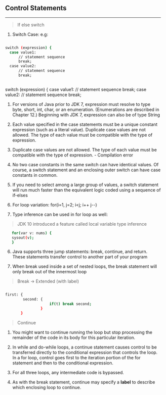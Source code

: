## Control Statements 
---

> If else switch

1. Switch Case: e.g:

```bash

switch (expression) {
  case value1:
      // statement sequence
      break;
  case value2:
      // statement sequence
      break;
      
```
switch (expression) {
  case value1:
      // statement sequence
      break;
  case value2:
      // statement sequence
      break;
      
 1. For versions of Java prior to JDK 7, expression must resolve to type byte, short, int, char, or an enumeration. (Enumerations are described in Chapter 12.) Beginning with JDK 7, expression can also be of type String
 
 1. Each value specified in the case statements must be a unique constant expression (such as a literal value). Duplicate case values are not allowed. The type of each value must be compatible with the type of expression.
 

1. Duplicate case values are not allowed. The type of each value must be compatible with the type of expression. - Compilation error

1. No two case constants in the same switch can have identical values. Of course, a switch statement and an enclosing outer switch can have case constants in common.

1. If you need to select among a large group of values, a switch statement will run much faster than the equivalent logic coded using a sequence of if-elses

1. For loop variation: for(i=1, j=2; i<j; i++ j--)

1. Type inference can be used in for loop as well:

> JDK 10 introduced a feature called local variable type inference

 ``` bash
    for(var v: nums) {
    sysout(v);
    }
```

6. Java supports three jump statements: break, continue, and return. These statements transfer control to another part of your program

1. When break used inside a set of nested loops, the break statement will only break out of the innermost loop

> Break -> Extended (with label)

```bash

first: {
        second: {
                    if(t) break second;
                }
       }
```

> Continue

1. You might want to continue running the loop but stop processing the remainder of the code in its body for this particular iteration.

1. In while and do-while loops, a continue statement causes control to be transferred directly to the conditional expression that controls the loop. In a for loop, control goes first to the iteration portion of the for statement and then to the conditional expression.

1. For all three loops, any intermediate code is bypassed.

1. As with the break statement, continue may specify a **label** to describe which enclosing loop to continue. 